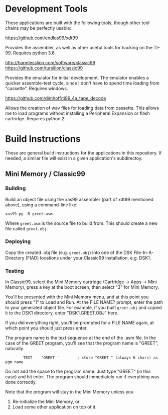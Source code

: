 # Development Tools

These applications are built with the following tools, though other
tool chains may be perfectly usable:

https://github.com/endlos99/xdt99

Provides the assembler, as well as other useful tools for hacking on
the TI-99.  Requires python 3.6.

http://harmlesslion.com/software/classic99
https://github.com/tursilion/classic99

Provides the emulator for initial development.  The emulator enables a
quicker assemble-test cycle, since I don't have to spend time loading
from "cassette".  Requires windows.

https://github.com/dimhoff/ti99_4a_tape_decode

Allows the creation of wav files for loading data from cassette.  This
allows me to load programs without installing a Peripheral Expansion
or flash cartridge.  Requires python 2.


# Build Instructions

These are general build instructions for the applications in this
repository.  If needed, a similar file will exist in a given
application's subdirectoy.

## Mini Memory / Classic99

### Building

Build an object file using the xas99 assembler (part of xdt99
mentioned above), using a command-line like:

```
xas99.py -R greet.asm
```

Where `greet.asm` is the source file to build from.  This should
create a new file called `greet.obj`.

### Deploying

Copy the created .obj file (e.g. `greet.obj`) into one of the DSK
File-In-A-Directory (FIAD) locations under your Classic99
installation, e.g. DSK1.

### Testing

In Classic99, select the Mini Memory cartridge (Cartridge -> Apps ->
Mini Memory), press a key at the boot screen, then select "3" for Mini
Memory.

You'll be presented with the Mini Memory menu, and at this point you
should press "1" to Load and Run.  At the FILE NAME? prompt, enter the
path to your generated object file.  For example, if you built
`greet.obj` and copied it to the DSK1 directory, enter
"DSK1.GREET.OBJ" here.

If you did everything right, you'll be prompted for a FILE NAME again,
at which point you should just press enter.

The program name is the text sequence at the end of the .asm file.  In
the case of the GREET program, you'll see that the program name is
"GREET", naturally.

```
        TEXT    'GREET '        ; store "GREET " (always 6 chars) as pgm name
```

Do not add the space to the program name.  Just type "GREET" (in this
case) and hit enter.  The program should immediately run if everything
was done correctly.

Note that the program will stay in the Mini Memory unless you
   1. Re-initialize the Mini Memory, or
   2. Load some other application on top of it.
